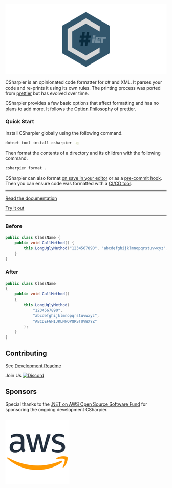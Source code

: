 ![CSharpier](./banner.svg)

CSharpier is an opinionated code formatter for c# and XML. It parses your code and re-prints it using its own rules. 
The printing process was ported from [prettier](https://github.com/prettier/prettier) but has evolved over time.

CSharpier provides a few basic options that affect formatting and has no plans to add more. It follows the [Option Philosophy](https://prettier.io/docs/en/option-philosophy.html) of prettier.

### Quick Start
Install CSharpier globally using the following command.
```bash
dotnet tool install csharpier -g
```
Then format the contents of a directory and its children with the following command.
```bash
csharpier format .
```

CSharpier can also format [on save in your editor](https://csharpier.com/docs/Editors) or as a [pre-commit hook](https://csharpier.com/docs/Pre-commit). Then you can ensure code was formatted with a [CI/CD tool](https://csharpier.com/docs/ContinuousIntegration).

---

[Read the documentation](https://csharpier.com)    
  
[Try it out](https://playground.csharpier.com)

---

### Before
```c#
public class ClassName {
    public void CallMethod() { 
        this.LongUglyMethod("1234567890", "abcdefghijklmnopqrstuvwxyz", "ABCDEFGHIJKLMNOPQRSTUVWXYZ");
    }
}
```

### After
```c#
public class ClassName
{
    public void CallMethod()
    {
        this.LongUglyMethod(
            "1234567890",
            "abcdefghijklmnopqrstuvwxyz",
            "ABCDEFGHIJKLMNOPQRSTUVWXYZ"
        );
    }
}
```

## Contributing
See [Development Readme](CONTRIBUTING.md)  

Join Us [![Discord](https://img.shields.io/badge/Discord-chat?label=&logo=discord&logoColor=ffffff&color=7389D8&labelColor=6A7EC2)](https://discord.gg/HfAKGEZQcX)

## Sponsors

Special thanks to the [.NET on AWS Open Source Software Fund](https://github.com/aws/dotnet-foss) for sponsoring the ongoing development CSharpier.

[<img src="./Src/Website/static/img/aws.png" style="padding: 10px 0; width: 200px" />](https://github.com/aws/dotnet-foss)
